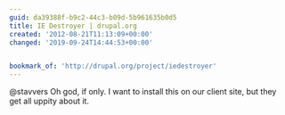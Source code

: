 ```yaml
---
guid: da39388f-b9c2-44c3-b09d-5b961635b0d5
title: IE Destroyer | drupal.org
created: '2012-08-21T11:13:09+00:00'
changed: '2019-09-24T14:44:53+00:00'


bookmark_of: 'http://drupal.org/project/iedestroyer'
---
```



@stavvers Oh god, if only. I want to install this on our client site, but they get all uppity about it.
